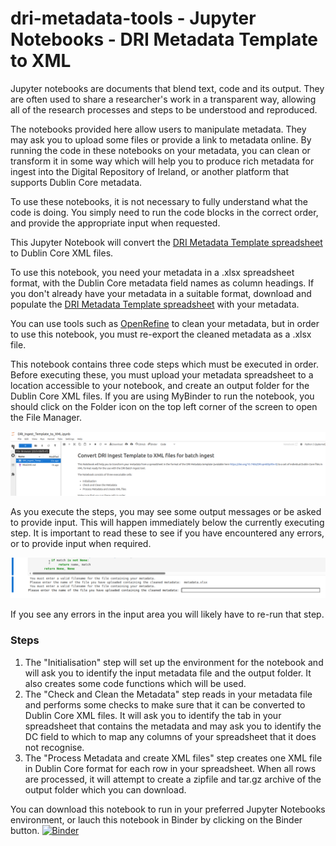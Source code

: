 # dri-metadata-tools - Jupyter Notebooks - DRI Metadata Template to XML

Jupyter notebooks are documents that blend text, code and its output. They are often used to share a researcher's work in a transparent way, allowing all of the research processes and steps to be understood and reproduced.

The notebooks provided here allow users to manipulate metadata. They may ask you to upload some files or provide a link to metadata online. By running the code in these notebooks on your metadata, you can clean or transform it in some way which will help you to produce rich metadata for ingest into the Digital Repository of Ireland, or another platform that supports Dublin Core metadata.

To use these notebooks, it is not necessary to fully understand what the code is doing. You simply need to run the code blocks in the correct order, and provide the appropriate input when requested.

This Jupyter Notebook will convert the [DRI Metadata Template spreadsheet](https://doi.org/10.7486/DRI.qn603p95v-8) to Dublin Core XML files.

To use this notebook, you need your metadata in a .xlsx spreadsheet format, with the Dublin Core metadata field names as column headings. If you don't already have your metadata in a suitable format, download and populate the [DRI Metadata Template spreadsheet](https://doi.org/10.7486/DRI.qn603p95v-8) with your metadata.

You can use tools such as [OpenRefine](https://openrefine.org/) to clean your metadata, but in order to use this notebook, you must re-export the cleaned metadata as a .xlsx file.

This notebook contains three code steps which must be executed in order. Before executing these, you must upload your metadata spreadsheet to a location accessible to your notebook, and create an output folder for the Dublin Core XML files. If you are using MyBinder to run the notebook, you should click on the Folder icon on the top left corner of the screen to open the File Manager.

![Screenshot showing the folder icon and File Manager in MyBinder.](./assets/FileBrowser.png)

As you execute the steps, you may see some output messages or be asked to provide input. This will happen immediately below the currently executing step. It is important to read these to see if you have encountered any errors, or to provide input when required.

![Screenshot showing code output and input prompts when running a code cell.](./assets/InputOutput.png)

If you see any errors in the input area you will likely have to re-run that step.

### Steps
1. The "Initialisation" step will set up the environment for the notebook and will ask you to identify the input metadata file and the output folder. It also creates some code functions which will be used.
2. The "Check and Clean the Metadata" step reads in your metadata file and performs some checks to make sure that it can be converted to Dublin Core XML files. It will ask you to identify the tab in your spreadsheet that contains the metadata and may ask you to identify the DC field to which to map any columns of your spreadsheet that it does not recognise.
3. The "Process Metadata and create XML files" step creates one XML file in Dublin Core format for each row in your spreadsheet. When all rows are processed, it will attempt to create a zipfile and tar.gz archive of the output folder which you can download.

You can download this notebook to run in your preferred Jupyter Notebooks environment, or lauch this notebook in Binder by clicking on the Binder button. [![Binder](https://mybinder.org/badge_logo.svg)](https://mybinder.org/v2/gh/Digital-Repository-of-Ireland/dri-metadata-tools/HEAD?urlpath=%2Fdoc%2Ftree%2Fjupyter%2FDRI_Ingest_Template_to_XML%2FDRI_Ingest_Template_to_XML.ipynb)

